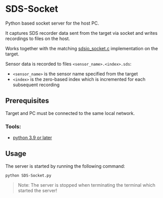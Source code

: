 # SDS-Socket
Python based socket server for the host PC.

It captures SDS recorder data sent from the target via socket
and writes recordings to files on the host.

Works together with the matching [sdsio_socket.c](../../sds/source/sdsio_socket.c) implementation on the target.

Sensor data is recorded to files `<sensor_name>.<index>.sds`:
 - `<sensor_name>` is the sensor name specified from the target
 - `<index>` is the zero-based index which is incremented for each subsequent recording

## Prerequisites

Target and PC must be connected to the same local network.

### Tools:
- [python 3.9 or later](https://www.python.org/downloads/windows/)

## Usage

The server is started by running the following command:
```
python SDS-Socket.py
```

>Note: The server is stopped when terminating the terminal which started the server!
